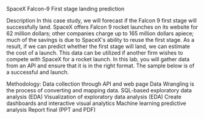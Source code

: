 SpaceX Falcon-9 First stage landing prediction

Description
In this case study, we will forecast if the Falcon 9 first stage will successfully land. SpaceX offers Falcon 9 rocket launches on its website for 62 million dollars; other companies charge up to 165 million dollars apiece; much of the savings is due to SpaceX's ability to reuse the first stage. As a result, if we can predict whether the first stage will land, we can estimate the cost of a launch. This data can be utilized if another firm wishes to compete with SpaceX for a rocket launch. In this lab, you will gather data from an API and ensure that it is in the right format. The sample below is of a successful and launch.

Methodology:
Data collection through API and web page
Data Wrangling is the process of converting and mapping data.
SQL-based exploratory data analysis (EDA)
Visualization of exploratory data analysis (EDA)
Create dashboards and interactive visual analytics
Machine learning predictive analysis
Report final (PPT and PDF)
